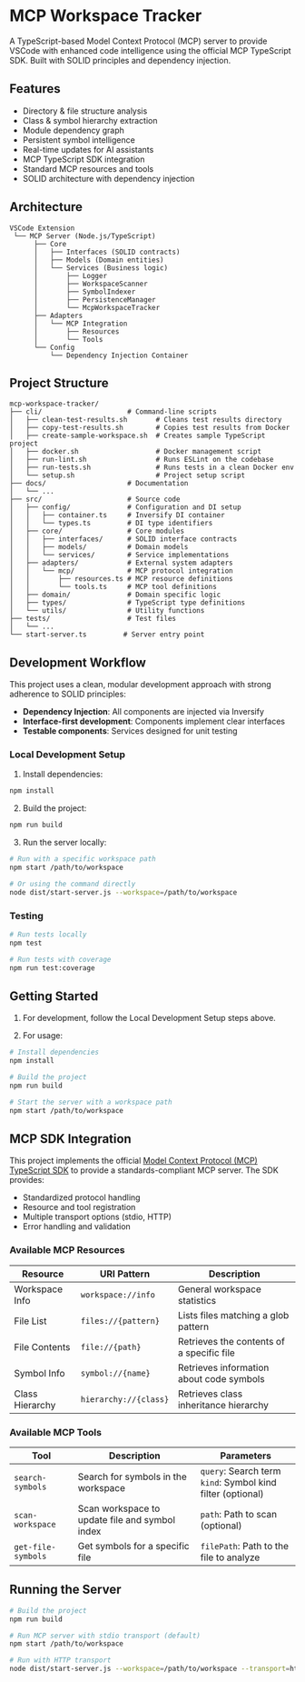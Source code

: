 # MCP Workspace Tracker

A TypeScript-based Model Context Protocol (MCP) server to provide VSCode with enhanced code intelligence using the official MCP TypeScript SDK. Built with SOLID principles and dependency injection.

## Features

- Directory & file structure analysis
- Class & symbol hierarchy extraction
- Module dependency graph
- Persistent symbol intelligence
- Real-time updates for AI assistants
- MCP TypeScript SDK integration
- Standard MCP resources and tools
- SOLID architecture with dependency injection

## Architecture

```
VSCode Extension
 └── MCP Server (Node.js/TypeScript)
      ├── Core
      │   ├── Interfaces (SOLID contracts)
      │   ├── Models (Domain entities)
      │   └── Services (Business logic)
      │       ├── Logger
      │       ├── WorkspaceScanner
      │       ├── SymbolIndexer
      │       ├── PersistenceManager
      │       └── McpWorkspaceTracker
      ├── Adapters
      │   └── MCP Integration
      │       ├── Resources
      │       └── Tools
      └── Config
          └── Dependency Injection Container
```

## Project Structure

```
mcp-workspace-tracker/
├── cli/                     # Command-line scripts
│   ├── clean-test-results.sh       # Cleans test results directory
│   ├── copy-test-results.sh        # Copies test results from Docker
│   ├── create-sample-workspace.sh  # Creates sample TypeScript project
│   ├── docker.sh                   # Docker management script
│   ├── run-lint.sh                 # Runs ESLint on the codebase
│   ├── run-tests.sh                # Runs tests in a clean Docker env
│   └── setup.sh                    # Project setup script
├── docs/                    # Documentation
│   └── ...
├── src/                     # Source code
│   ├── config/              # Configuration and DI setup
│   │   ├── container.ts     # Inversify DI container
│   │   └── types.ts         # DI type identifiers
│   ├── core/                # Core modules
│   │   ├── interfaces/      # SOLID interface contracts
│   │   ├── models/          # Domain models
│   │   └── services/        # Service implementations
│   ├── adapters/            # External system adapters
│   │   └── mcp/             # MCP protocol integration
│   │       ├── resources.ts # MCP resource definitions
│   │       └── tools.ts     # MCP tool definitions
│   ├── domain/              # Domain specific logic
│   ├── types/               # TypeScript type definitions
│   └── utils/               # Utility functions
├── tests/                   # Test files
│   └── ...
└── start-server.ts         # Server entry point
```

## Development Workflow

This project uses a clean, modular development approach with strong adherence to SOLID principles:

- **Dependency Injection**: All components are injected via Inversify
- **Interface-first development**: Components implement clear interfaces
- **Testable components**: Services designed for unit testing

### Local Development Setup

1. Install dependencies:

```bash
npm install
```

2. Build the project:

```bash
npm run build
```

3. Run the server locally:

```bash
# Run with a specific workspace path
npm start /path/to/workspace

# Or using the command directly
node dist/start-server.js --workspace=/path/to/workspace
```

### Testing

```bash
# Run tests locally
npm test

# Run tests with coverage
npm run test:coverage
```

## Getting Started

1. For development, follow the Local Development Setup steps above.

2. For usage:

```bash
# Install dependencies
npm install

# Build the project
npm run build

# Start the server with a workspace path
npm start /path/to/workspace
```

## MCP SDK Integration

This project implements the official [Model Context Protocol (MCP) TypeScript SDK](https://github.com/modelcontextprotocol/typescript-sdk) to provide a standards-compliant MCP server. The SDK provides:

- Standardized protocol handling
- Resource and tool registration
- Multiple transport options (stdio, HTTP)
- Error handling and validation

### Available MCP Resources

| Resource        | URI Pattern           | Description                               |
| --------------- | --------------------- | ----------------------------------------- |
| Workspace Info  | `workspace://info`    | General workspace statistics              |
| File List       | `files://{pattern}`   | Lists files matching a glob pattern       |
| File Contents   | `file://{path}`       | Retrieves the contents of a specific file |
| Symbol Info     | `symbol://{name}`     | Retrieves information about code symbols  |
| Class Hierarchy | `hierarchy://{class}` | Retrieves class inheritance hierarchy     |

### Available MCP Tools

| Tool               | Description                                    | Parameters                                                    |
| ------------------ | ---------------------------------------------- | ------------------------------------------------------------- |
| `search-symbols`   | Search for symbols in the workspace            | `query`: Search term<br>`kind`: Symbol kind filter (optional) |
| `scan-workspace`   | Scan workspace to update file and symbol index | `path`: Path to scan (optional)                               |
| `get-file-symbols` | Get symbols for a specific file                | `filePath`: Path to the file to analyze                       |

## Running the Server

```bash
# Build the project
npm run build

# Run MCP server with stdio transport (default)
npm start /path/to/workspace

# Run with HTTP transport
node dist/start-server.js --workspace=/path/to/workspace --transport=http
```
